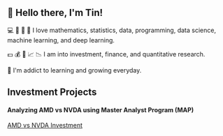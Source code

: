 ##  👋 Hello there, I'm Tin!

💻 🔢 🔣 🤖 I love mathematics, statistics, data, programming, data science, machine learning, and deep learning.  

💵 💰 💸 📈 📉 I am into investment, finance, and quantitative research.  

🌱 I'm addict to learning and growing everyday.  

## Investment Projects
#### Analyzing AMD vs NVDA using Master Analyst Program (MAP)
[AMD vs NVDA Investment](https://github.com/LastAncientOne/AMD-vs-NVDA) 
